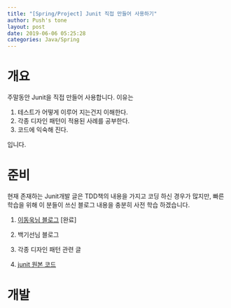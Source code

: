 ```yaml
---
title: "[Spring/Project] Junit 직접 만들어 사용하기"
author: Push's tone
layout: post
date: 2019-06-06 05:25:28
categories: Java/Spring
---
```


# 개요

주말동안 Junit을 직접 만들어 사용합니다. 이유는

1. 테스트가 어떻게 이루어 지는건지 이해한다.
2. 각종 디자인 패턴이 적용된 사례를 공부한다.
3. 코드에 익숙해 진다.

입니다.



# 준비

현재 존재하는 Junit개발 글은 TDD책의 내용을 가지고 코딩 하신 경우가 많지만, 빠른 학습을 위해 이 분들이 쓰신 블로그 내용을 충분히 사전 학습 하겠습니다.

1. [이동욱님 블로그](https://jojoldu.tistory.com/231?category=635881) [완료]

2. 백기선님 블로그
3. 각종 디자인 패턴 관련 글

4. [junit 원본 코드](https://github.com/young891221/junit/blob/master/src/main/java/com/junit/original/framework/TestCase.java)

# 개발

